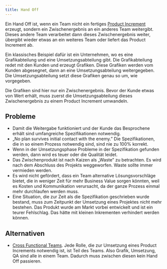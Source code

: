 ```yaml
---
title: Hand Off
---
```

Ein Hand Off ist, wenn ein Team nicht ein fertiges [Product Increment](/kb/product-increment) erzeugt, sondern ein Zwischenergebnis an ein anderes Team weitergibt. Dieses andere Team verarbeitet dann dieses Zwischenergebnis weiter, übergibt wieder etwas an ein weiteres Team oder liefert das Product Increment ab.

Ein klassisches Beispiel dafür ist ein Unternehmen, wo es eine Grafikabteilung und eine Umsetzungsabteilung gibt. Die Grafikabteilung redet mit den Kunden und erzeugt Grafiken. Diese Grafiken werden vom Kunden abgesegnet, dann an eine Umsetzungsabteilung weitergegeben. Die Umsetzungsabteilung setzt diese Grafiken genau so um, wie vorgegeben.

Die Grafiken sind hier nur ein Zwischenergebnis. Bevor der Kunde etwas von Wert erhält, muss zuerst die Umsetzungsabteilung dieses Zwischenergebnis zu einem Product Increment umwandeln.

## Probleme

- Damit die Weitergabe funktioniert und der Kunde das Besprochene erhält sind umfangreiche Spezifikationen notwendig.
- „No plan survives initial contact with the enemy.” Die Spezifikationen, die in so einem Prozess notwendig sind, sind nie zu 100% korrekt.
- Wenn in der Umsetzungsphase Probleme in der Spezifikation gefunden werden, dann wird es teuer oder die Qualität leidet.
- Das Zwischenprodukt ist nach Kaizen als „Waste” zu betrachten. Es wird nach dem Abschluss des Projekts weggeworfen. Waste sollte immer vermieden werden.
- Es wird nicht gefördert, dass ein Team alternative Lösungsvorschläge bietet, die in weniger Zeit für mehr Business Value sorgen könnten, weil es Kosten und Kommunikation verursacht, da der ganze Prozess einmal mehr durchlaufen werden muss.
- Eine Situation, die zur Zeit als die Spezifikation geschrieben wurde bestand, muss zum Zeitpunkt der Umsetzung eines Projektes nicht mehr bestehen. Das Produkt wurde am Markt vorbei entwickelt und ist ein teurer Fehlschlag. Das hätte mit kleinen Inkrementen verhindert werden können.

## Alternativen

- [Cross Functional Teams](/kb/cross-functional-team). Jede Rolle, die zur Umsetzung eines Product Increments notwendig ist, ist Teil des Teams. Also Grafik, Umsetzung, QA sind alle in einem Team. Dadurch muss zwischen diesen kein Hand Off passieren.
